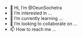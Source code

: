 - 👋 Hi, I’m @OeunSochetra
- 👀 I’m interested in ...
- 🌱 I’m currently learning ...
- 💞️ I’m looking to collaborate on ...
- 📫 How to reach me ...

<!---
OeunSochetra/OeunSochetra is a ✨ special ✨ repository because its `README.md` (this file) appears on your GitHub profile.
You can click the Preview link to take a look at your changes.
--->
